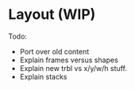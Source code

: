# Layout \(WIP\)

Todo:

* Port over old content
* Explain frames versus shapes
* Explain new trbl vs x/y/w/h stuff.
* Explain stacks

